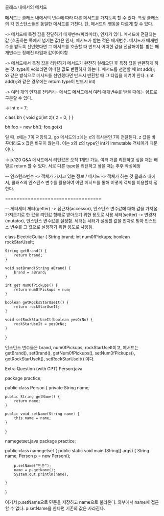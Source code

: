 클래스 내에서의 메서드

메서드는 클래스 내에서의 변수에 따라 다른 메서드를 가지도록 할 수 있다.
특정 클래스의 각 인스턴스들은 동일한 메서드를 가진다. 단, 메서드의 행동을 다르게 할 수 있다.

-> 메서드에 특정 값을 전달하기
 매개변수(파라미터), 인자가 있다. 메서드에 전달되는 값 (호출하는 쪽에서 넘기는 값)은 인자, 메서드가 받는 것은 매개변수. 메서드가 매개변수를 받도록 선언했다면 그 메서드를 호출할 때 반드시 어떠한 값을 전달해야함. 받는 매개변수는 정해진 타입과 값이어야함

-> 메서드에서 특정 값을 리턴하기
 메서드가 완전히 실해오딘 후 특정 값을 반환하게 하는 것. type이 void라면 어떠한 값도 반환하지 않는다. 메서드를 선언할 때 int add(); 와 같은 방식으로 메서드를 선언했다면 반드시 반환할 때 그 타입을 지켜야 한다. (int add();와 같은 경우에는 return type이 반드시 int)

-> 여러 개의 인자를 전달받는 메서드
 메서드에서 여러 매개변수를 받을 때에는 쉼표로 구분할 수 있다. 

 ->
 int x = 7;

 class bh {
    void go(int z){
        z = 0;
    }
 }
 
 bh foo = new bh();
 foo.go(x)

일 때, x에는 7이 저장되고, go 메서드의 z에는 x의 복사본인 7이 전달된다.
z 값을 바꾸더라도 x 값은 바뀌지 않는다. 이는 x와 z의 type인 int가 immutable 객체이기 때문이다.
 
-> p.120 Q&A
 메서드에서 리턴값은 오직 1개만 가능. 여러 개를 리턴하고 싶을 때는 배열로 return 할 수 있다. 서로 다른 type을 리턴하고 싶을 때는 추후 작성예정

-- 인스턴스변수 -> 객체가 가지고 있는 정보 / 메서드 -> 객체가 하는 것
클래스 내에서, 클래스의 인스턴스 변수를 활용하여 어떤 메서드를 통해 어떻게 객체를 이용할지 정한다. 

==================================

-- 게터세터
게터(getter) -> 접근자(accessor), 인스턴스 변수값에 대해 값을 가져옴. 가져오기로 한 값을 리턴값 형태로 받아오기 위한 용도로 사용
세터(setter) -> 변경자(mutator), 인스턴스 변수값를 설정함. 세터는 세터가 설정할 값을 인자로 받아 인스턴스 변수를 그 값으로 설정하기 위한 용도로 사용됨.

class ElectricGuitar {
    String brand;
    int num0fPickups;
    boolean rockStarUseIt;

    String getBrand() {
        return brand;
    }

    void setBrand(String aBrand) {
        brand = aBrand;
    }

    int get Num0fPickups() {
        return num0fPickups = num;
    }

    boolean getRocksStarUseIt() {
        return rockStarUseIt;
    }

    void setRockStarUseIt(boolean yesOrNo) {
        rockStarUseIt = yesOrNo;
    }
}

인스턴스 변수들은 brand, num0fPickups, rockStarUseIt이고, 메서드는 getBrand(), setBrand(), getNum0fPickups(), setNum0fPickups(), getRockStarUseIt(), setRockStarUseIt() 이다.

Extra Question (with GPT)
Person.java

package practice;

public class Person {
    private String name;

    public String getName() {
        return name;
    }

    public void setName(String name) {
        this.name = name;
    }
}

namegetset.java
package practice;

public class namegetset {
    public static void main (String[] args) {
        String name;
        Person p = new Person();

        p.setName("민준");
        name = p.getName();
        System.out.println(name);

    }
}

여기서 p.setName으로 민준을 저장하고 name으로 불러온다. 외부에서 name에 접근할 수 없다.
p.setName을 한다면 기존의 값은 사라진다.
